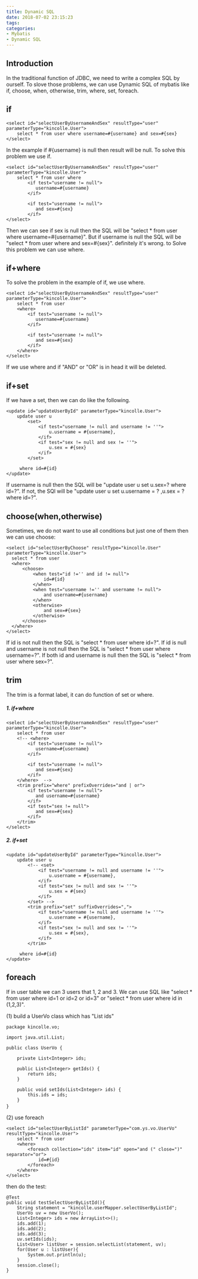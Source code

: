 ```yaml
---
title: Dynamic SQL
date: 2018-07-02 23:15:23
tags:
categories:
- Mybatis
- Dynamic SQL
---
```


## Introduction
In the traditional function of JDBC, we need to write a complex SQL by ourself. To slove those problems, we can use Dynamic SQL of mybatis like if, choose, when, otherwise, trim, where, set, foreach.   

## if

	<select id="selectUserByUsernameAndSex" resultType="user" parameterType="kincolle.User">
    	select * from user where username=#{username} and sex=#{sex}
	</select>

In the example if  #{username} is  null then result will be null. To solve this problem we use if.

	<select id="selectUserByUsernameAndSex" resultType="user" parameterType="kincolle.User">
	    select * from user where
	        <if test="username != null">
	           username=#{username}
	        </if>
	         
	        <if test="username != null">
	           and sex=#{sex}
	        </if>
	</select> 

Then we can see if sex is null then the SQL will be "select * from user where username=#{username}". But if username is null the SQL will be "select * from user where and sex=#{sex}". definitely it's wrong. to Solve this problem we can use where.

## if+where
To solve the problem in the example of if, we use where.

	<select id="selectUserByUsernameAndSex" resultType="user" parameterType="kincolle.User">
	    select * from user
	    <where>
	        <if test="username != null">
	           username=#{username}
	        </if>
	         
	        <if test="username != null">
	           and sex=#{sex}
	        </if>
	    </where>
	</select>

If we use where and if "AND" or "OR" is in head it will be deleted.

## if+set

If we have a set, then we can do like the following.

	<update id="updateUserById" parameterType="kincolle.User">
	    update user u
	        <set>
	            <if test="username != null and username != ''">
	                u.username = #{username},
	            </if>
	            <if test="sex != null and sex != ''">
	                u.sex = #{sex}
	            </if>
	        </set>
	     
	     where id=#{id}
	</update>

If username is null then the SQL will be "update user u set u.sex=? where id=?". If not, the SQl will be "update user u set u.username = ? ,u.sex = ? where id=?".

## choose(when,otherwise)

Sometimes, we do not want to use all conditions but just one of them then we can use choose:

	<select id="selectUserByChoose" resultType="kincolle.User" parameterType="kincolle.User">
      select * from user
      <where>
          <choose>
              <when test="id !='' and id != null">
                  id=#{id}
              </when>
              <when test="username !='' and username != null">
                  and username=#{username}
              </when>
              <otherwise>
                  and sex=#{sex}
              </otherwise>
          </choose>
      </where>
    </select>  


If id is not null then the SQL is "select * from user where  id=?". If id is null and username is not null then the SQL is "select * from user where  username=?". If both id and username is null then the SQL is "select * from user where sex=?".

## trim
The trim is a format label, it can do function of set or where. 
##### 1. if+where
	<select id="selectUserByUsernameAndSex" resultType="user" parameterType="kincolle.User">
        select * from user
        <!-- <where>
            <if test="username != null">
               username=#{username}
            </if>
             
            <if test="username != null">
               and sex=#{sex}
            </if>
        </where>  -->
        <trim prefix="where" prefixOverrides="and | or">
            <if test="username != null">
               and username=#{username}
            </if>
            <if test="sex != null">
               and sex=#{sex}
            </if>
        </trim>
    </select>


##### 2. if+set 

    <update id="updateUserById" parameterType="kincolle.User">
        update user u
            <!-- <set>
                <if test="username != null and username != ''">
                    u.username = #{username},
                </if>
                <if test="sex != null and sex != ''">
                    u.sex = #{sex}
                </if>
            </set> -->
            <trim prefix="set" suffixOverrides=",">
                <if test="username != null and username != ''">
                    u.username = #{username},
                </if>
                <if test="sex != null and sex != ''">
                    u.sex = #{sex},
                </if>
            </trim>
         
         where id=#{id}
    </update>

## foreach
If in user table we can 3 users that 1, 2 and 3. We can use SQL like "select * from user where id=1 or id=2 or id=3" or "select * from user where id in (1,2,3)".

(1)  build a UserVo class which has "List<Integer> ids"  

	package kincolle.vo;
	
	import java.util.List;
	
	public class UserVo {

	    private List<Integer> ids;
	 
	    public List<Integer> getIds() {
	        return ids;
	    }
	 
	    public void setIds(List<Integer> ids) {
	        this.ids = ids;
	    }	 
	}　


(2) use foreach
	
	<select id="selectUserByListId" parameterType="com.ys.vo.UserVo" resultType="kincolle.User">
	    select * from user
	    <where>
	        <foreach collection="ids" item="id" open="and (" close=")" separator="or">
	            id=#{id}
	        </foreach>
	    </where>
	</select>

then do the test:

	@Test
	public void testSelectUserByListId(){
	    String statement = "kincolle.userMapper.selectUserByListId";
	    UserVo uv = new UserVo();
	    List<Integer> ids = new ArrayList<>();
	    ids.add(1);
	    ids.add(2);
	    ids.add(3);
	    uv.setIds(ids);
	    List<User> listUser = session.selectList(statement, uv);
	    for(User u : listUser){
	        System.out.println(u);
	    }
	    session.close();
	}